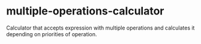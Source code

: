 # multiple-operations-calculator
Calculator that accepts expression with multiple operations and calculates it depending on priorities of operation.
